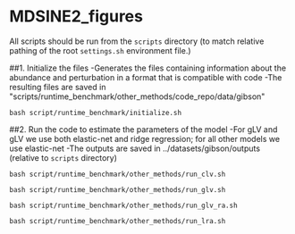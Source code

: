 # MDSINE2_figures


All scripts should be run from the ```scripts``` directory (to match relative pathing of 
the root `settings.sh` environment file.)

##1. Initialize the files 
-Generates the files containing information about the abundance and perturbation in a format that is compatible with code 
-The resulting files are saved in  "scripts/runtime_benchmark/other_methods/code_repo/data/gibson"
```
bash script/runtime_benchmark/initialize.sh
```

##2. Run the code to estimate the parameters of the model 
-For gLV and gLV we use both elastic-net and ridge regression; for all other models we use elastic-net 
-The outputs are saved in ../datasets/gibson/outputs (relative to ```scripts``` directory)

```
bash script/runtime_benchmark/other_methods/run_clv.sh
```
```
bash script/runtime_benchmark/other_methods/run_glv.sh
```
```
bash script/runtime_benchmark/other_methods/run_glv_ra.sh
```
```
bash script/runtime_benchmark/other_methods/run_lra.sh
```
